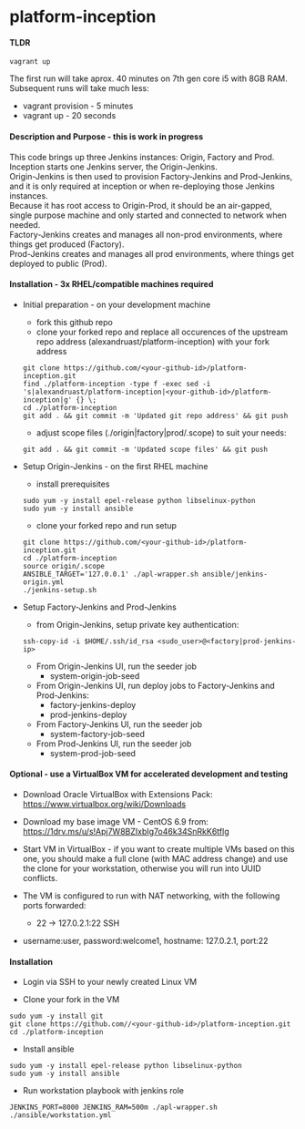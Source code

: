# platform-inception


#### TLDR
```
vagrant up
```

The first run will take aprox. 40 minutes on 7th gen core i5 with 8GB RAM.  
Subsequent runs will take much less:
* vagrant provision - 5 minutes
* vagrant up - 20 seconds


#### Description and Purpose - this is work in progress
This code brings up three Jenkins instances: Origin, Factory and Prod.  
Inception starts one Jenkins server, the Origin-Jenkins.  
Origin-Jenkins is then used to provision Factory-Jenkins and Prod-Jenkins, and it is only required at inception or when re-deploying those Jenkins instances.  
Because it has root access to Origin-Prod, it should be an air-gapped, single purpose machine and only started and connected to network when needed.  
Factory-Jenkins creates and manages all non-prod environments, where things get produced (Factory).  
Prod-Jenkins creates and manages all prod environments, where things get deployed to public (Prod).


#### Installation - 3x RHEL/compatible machines required

* Initial preparation - on your development machine
  * fork this github repo
  * clone your forked repo and replace all occurences of the upstream repo address (alexandruast/platform-inception) with your fork address
  ```
  git clone https://github.com/<your-github-id>/platform-inception.git
  find ./platform-inception -type f -exec sed -i 's|alexandruast/platform-inception|<your-github-id>/platform-inception|g' {} \;
  cd ./platform-inception
  git add . && git commit -m 'Updated git repo address' && git push
  ```

  * adjust scope files (./origin|factory|prod/.scope) to suit your needs:
  ```
  git add . && git commit -m 'Updated scope files' && git push
  ```

* Setup Origin-Jenkins - on the first RHEL machine
  * install prerequisites
  ```
  sudo yum -y install epel-release python libselinux-python
  sudo yum -y install ansible
  ```

  * clone your forked repo and run setup
  ```
  git clone https://github.com/<your-github-id>/platform-inception.git
  cd ./platform-inception
  source origin/.scope
  ANSIBLE_TARGET='127.0.0.1' ./apl-wrapper.sh ansible/jenkins-origin.yml
  ./jenkins-setup.sh
  ```

* Setup Factory-Jenkins and Prod-Jenkins
  * from Origin-Jenkins, setup private key authentication:
  ```
  ssh-copy-id -i $HOME/.ssh/id_rsa <sudo_user>@<factory|prod-jenkins-ip>
  ```
  * From Origin-Jenkins UI, run the seeder job
    - system-origin-job-seed
  * From Origin-Jenkins UI, run deploy jobs to Factory-Jenkins and Prod-Jenkins:
    - factory-jenkins-deploy
    - prod-jenkins-deploy
  * From Factory-Jenkins UI, run the seeder job
    - system-factory-job-seed
  * From Prod-Jenkins UI, run the seeder job
    - system-prod-job-seed


#### Optional - use a VirtualBox VM for accelerated development and testing
* Download Oracle VirtualBox with Extensions Pack:
https://www.virtualbox.org/wiki/Downloads

* Download my base image VM - CentOS 6.9 from: https://1drv.ms/u/s!Apj7W8BZIxbIg7o46k34SnRkK6tflg

* Start VM in VirtualBox - if you want to create multiple VMs based on this one, you should make a full clone (with MAC address change) and use the clone for your workstation, otherwise you will run into UUID conflicts.

* The VM is configured to run with NAT networking, with the following ports forwarded:
  * 22   -> 127.0.2.1:22   SSH

* username:user, password:welcome1, hostname: 127.0.2.1, port:22
#### Installation

* Login via SSH to your newly created Linux VM

* Clone your fork in the VM
```
sudo yum -y install git
git clone https://github.com//<your-github-id>/platform-inception.git
cd ./platform-inception
```

* Install ansible
```
sudo yum -y install epel-release python libselinux-python
sudo yum -y install ansible
```

* Run workstation playbook with jenkins role
```
JENKINS_PORT=8000 JENKINS_RAM=500m ./apl-wrapper.sh ./ansible/workstation.yml
```

